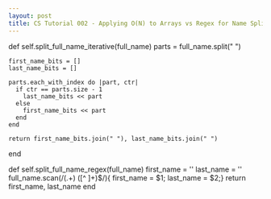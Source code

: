 ```yaml
---
layout: post
title: CS Tutorial 002 - Applying O(N) to Arrays vs Regex for Name Splitting
---
```



  def self.split_full_name_iterative(full_name)
    parts = full_name.split(" ")
    
    first_name_bits = []
    last_name_bits = []
    
    parts.each_with_index do |part, ctr|
      if ctr == parts.size - 1
        last_name_bits << part
      else
        first_name_bits << part
      end
    end
    
    return first_name_bits.join(" "), last_name_bits.join(" ")
  end
  
  def self.split_full_name_regex(full_name)
    first_name = ''
    last_name = ''
    full_name.scan(/(.+) ([^ ]+)$/){ first_name = $1; last_name = $2;}
    return first_name, last_name
  end